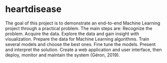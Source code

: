 # heartdisease
The goal of this project is to demonstrate an end-to-end Machine Learning project through a practical problem. The main steps are: Recognize the problem. Acquire the data. Explore the data and gain insight with visualization. Prepare the data for Machine Learning algorithms. Train several models and choose the best ones. Fine tune the models. Present and interpret the solution. Create a web application and user interface, then deploy, monitor and maintain the system (Géron, 2019).
